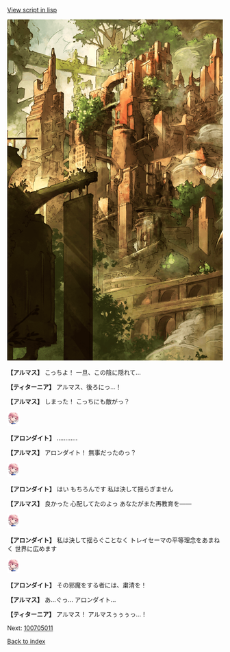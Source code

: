 [View script in lisp](../scripts/100704063.txt)

![beast_world_town2.png](../images/backgrounds/beast_world_town2.png)

**【アルマス】**
こっちよ！
一旦、この陰に隠れて…

**【ティターニア】**
アルマス、後ろにっ…！

**【アルマス】**
しまった！
こっちにも敵がっ？

<img src="../images/units/3100711.png" alt="3100711.png" height="34"/>

**【アロンダイト】**
…………

**【アルマス】**
アロンダイト！
無事だったのっ？

<img src="../images/units/3100711.png" alt="3100711.png" height="34"/>

**【アロンダイト】**
はい
もちろんです
私は決して揺らぎません

**【アルマス】**
良かった
心配してたのよっ
あなたがまた再教育を――

<img src="../images/units/3100711.png" alt="3100711.png" height="34"/>

**【アロンダイト】**
私は決して揺らぐことなく
トレイセーマの平等理念をあまねく
世界に広めます

<img src="../images/units/3100711.png" alt="3100711.png" height="34"/>

**【アロンダイト】**
その邪魔をする者には、粛清を！

**【アルマス】**
あ…ぐっ…
アロンダイト…

**【ティターニア】**
アルマス！
アルマスぅぅぅっ…！

Next: [100705011](100705011.md)

[Back to index](index.md)
